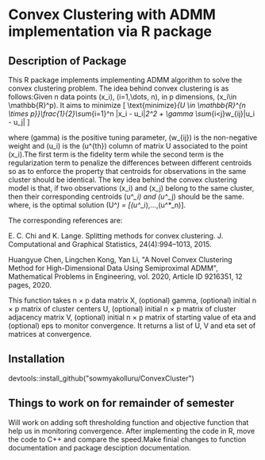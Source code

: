 # Convex Clustering with ADMM implementation via R package

## Description of Package

This R package implements implementing ADMM algorithm to solve the convex clustering problem. The idea behind convex clustering is as follows:Given n data
points \(x_i\), \(i=1,\dots, n\), in p dimensions, \(x_i\in \mathbb{R}^p\). It aims to minimize
\[
\text{minimize}_{U \in \mathbb{R}^{n \times p}}\frac{1}{2}\sum_{i=1}^n \|x_i - u_i\|_2^2 + \gamma \sum_{i<j}w_{ij}\|u_i - u_j\|
\]

where \(gamma\) is the positive tuning parameter, \(w_{ij}\) is the non-negative weight and \(u_i\) is the \(u^{th}\) column of matrix U associated to the point \(x_i\).The first term is the fidelity term while the second term is the regularization term to penalize the differences
between different centroids so as to enforce the property that centroids for observations in
the same cluster should be identical.
The key idea behind the convex clustering model is that, if two observations \(x_i\) and \(x_j\) belong to the same cluster, then their corresponding centroids \(u^*_i\) and \(u^*_j\) should be the same. where, is the optimal solution \(U^*\) = [\(u^*_i\),...,\(u^*_n\)].

The corresponding references are:

E. C. Chi and K. Lange. Splitting methods for convex clustering. J. Computational and
Graphical Statistics, 24(4):994–1013, 2015.

Huangyue Chen, Lingchen Kong, Yan Li, "A Novel Convex Clustering Method for High-Dimensional Data Using Semiproximal ADMM", Mathematical Problems in Engineering, vol. 2020, Article ID 9216351, 12 pages, 2020.

This function takes n × p data matrix X, (optional) gamma, (optional) initial n × p matrix of cluster centers U, (optional) initial n × p matrix of cluster adjacency matrix V, (optional) initial n × p matrix of starting value of eta and (optional) eps to monitor convergence. It returns a list of U, V and eta set of matrices at convergence.

## Installation

devtools::install_github("sowmyakolluru/ConvexCluster")


## Things to work on for remainder of semester
Will work on adding soft thresholding function and objective function that help us in monitoring convergence. After implementing the code in R, move the code to C++ and compare the speed.Make finial changes to function documentation and package desciption documentation.




